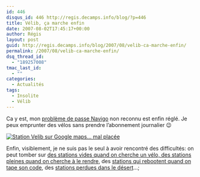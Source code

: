 ```yaml
---
id: 446
disqus_id: 446 http://regis.decamps.info/blog/?p=446
title: Vélib, ça marche enfin
date: 2007-08-02T17:45:17+00:00
author: Régis
layout: post
guid: http://regis.decamps.info/blog/2007/08/velib-ca-marche-enfin/
permalink: /2007/08/velib-ca-marche-enfin/
dsq_thread_id:
  - "189257008"
tmac_last_id:
  - ""
categories:
  - Actualités
tags:
  - Insolite
  - Vélib
---
```

Ca y est, mon [problème de passe Navigo](http://regis.decamps.info/blog/2007/07/velib-un-lancement-a-la-francaise/) non reconnu est enfin réglé. Je peux emprunter des vélos sans prendre l’abonnement journalier 😉

[<img src='http://regis.decamps.info/blog/wp-content/uploads/2007/08/capture_velib_desert.thumbnail.png' alt='Station Velib sur Google maps… mal placée' class="alignleft" />](http://regis.decamps.info/blog/wp-content/uploads/2007/08/capture_velib_desert.png "Station Velib sur Google maps… mal placée")

Enfin, visiblement, je ne suis pas le seul à avoir rencontré des difficultés: on peut tomber sur [des stations vides quand on cherche un vélo, des stations pleines quand on cherche à le rendre](http://www.ghusse.com/actu/velib-probleme_300/), des [stations qui rebootent quand on tape son code](http://morgat.blogspot.com/2007/07/velib-deja-frappe-par-le-bug-1.html), des <a alt="Station Vélib perdue dans le désert africain" href="http://www.velib.paris.fr/les_stations/trouver_une_station/(id)/19038">stations perdues dans le désert</a>…;
